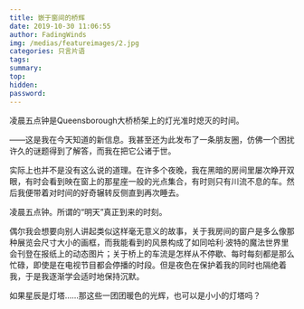 ```yaml
---
title: 嵌于窗间的桥辉
date: 2019-10-30 11:06:55
author: FadingWinds
img: /medias/featureimages/2.jpg
categories: 只言片语
tags:
summary:
top:
hidden:
password:
---
```

凌晨五点钟是Queensborough大桥桥架上的灯光准时熄灭的时间。

——这是我在今天知道的新信息。我甚至还为此发布了一条朋友圈，仿佛一个困扰许久的谜题得到了解答，而我在把它公诸于世。

实际上也并不是没有这么说的道理。在许多个夜晚，我在黑暗的房间里屡次睁开双眼，有时会看到映在窗上的那星座一般的光点集合，有时则只有川流不息的车。然后我便带着对时间的好奇辗转反侧直到再次睡去。

凌晨五点钟。所谓的“明天”真正到来的时刻。

偶尔我会想要向别人讲起类似这样毫无意义的故事，关于我房间的窗户是多么像那种展览会尺寸大小的画框，而我能看到的风景构成了如同哈利·波特的魔法世界里会刊登在报纸上的动态图片；关于桥上的车流是怎样从不停歇、每时每刻都是那么忙碌，即使是在电视节目都会停播的时段。但是夜色在保护着我的同时也隔绝着我，于是我逐渐学会适时地保持沉默。

如果星辰是灯塔……那这些一团团暖色的光辉，也可以是小小的灯塔吗？